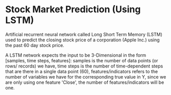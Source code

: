 # Stock Market Prediction (Using LSTM)
Artificial recurrent neural network called Long Short Term Memory (LSTM) used to predict the closing stock price of a corporation (Apple Inc.) using the past 60 day stock price.

A LSTM network expects the input to be 3-Dimensional in the form [samples, time steps, features]: samples is the number of data points (or rows/ records) we have, time steps is the number of time-dependent steps that are there in a single data point (60), features/indicators refers to the number of variables we have for the corresponding true value in Y, since we are only using one feature 'Close', the number of features/indicators will be one.
